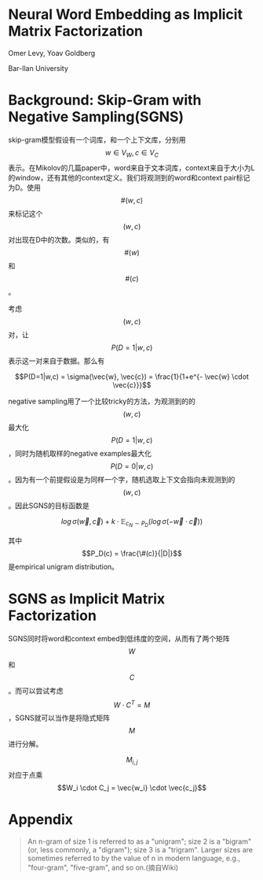 # Neural Word Embedding as Implicit Matrix Factorization

Omer Levy, Yoav Goldberg

Bar-Ilan University

# Background: Skip-Gram with Negative Sampling(SGNS)

skip-gram模型假设有一个词库，和一个上下文库，分别用$$w \in V_W, c \in V_C$$表示。在Mikolov的几篇paper中，word来自于文本词库，context来自于大小为L的window，还有其他的context定义。我们将观测到的word和context pair标记为D。使用$$\#(w,c)$$来标记这个$$(w,c)$$对出现在D中的次数。类似的，有$$\#(w)$$和$$\#(c)$$。

考虑$$(w,c)$$对，让$$P(D=1|w,c)$$表示这一对来自于数据。那么有

$$P(D=1|w,c) = \sigma(\vec{w}, \vec{c}) = \frac{1}{1+e^{- \vec{w} \cdot \vec{c}}}$$

negative sampling用了一个比较tricky的方法，为观测到的的$$(w,c)$$最大化$$P(D=1|w,c)$$，同时为随机取样的negative examples最大化$$P(D=0|w,c)$$。因为有一个前提假设是为同样一个字，随机选取上下文会指向未观测到的$$(w,c)$$。因此SGNS的目标函数是

$$log \, \sigma(\vec{w}, \vec{c}) + k \cdot \mathbb{E}_{c_N \sim P_D}(log \, \sigma(- \vec{w} \cdot \vec{c} )) $$

其中$$P_D(c) = \frac{\#(c)}{|D|}$$是empirical unigram distribution。

# SGNS as Implicit Matrix Factorization

SGNS同时将word和context embed到低纬度的空间，从而有了两个矩阵$$W$$和$$C$$。而可以尝试考虑$$W \cdot C^T = M$$，SGNS就可以当作是将隐式矩阵$$M$$进行分解。

$$M_{i,j}$$对应于点乘 $$W_i \cdot C_j = \vec{w_i} \cdot \vec{c_j}$$

# Appendix

> An n-gram of size 1 is referred to as a "unigram"; size 2 is a "bigram" (or, less commonly, a "digram"); size 3 is a "trigram". Larger sizes are sometimes referred to by the value of n in modern language, e.g., "four-gram", "five-gram", and so on.(摘自Wiki)